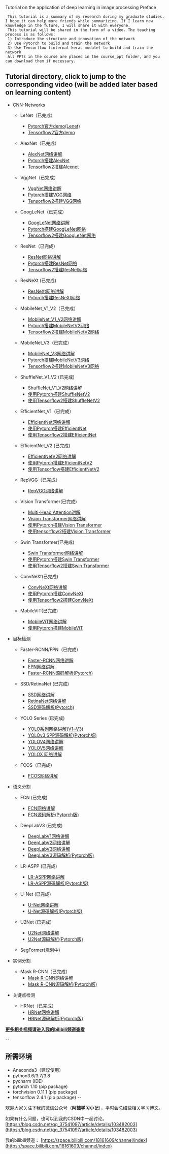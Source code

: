 Tutorial on the application of deep learning in image processing
Preface

     This tutorial is a summary of my research during my graduate studies. I hope it can help more friends while summarizing. If I learn new knowledge in the future, I will share it with everyone.
     This tutorial will be shared in the form of a video. The teaching process is as follows:
     1) Introduce the structure and innovation of the network
     2) Use Pytorch to build and train the network
     3) Use Tensorflow (internal keras module) to build and train the network
     All PPTs in the course are placed in the course_ppt folder, and you can download them if necessary.

## Tutorial directory, click to jump to the corresponding video (will be added later based on learning content)

* CNN-Networks
  
  * LeNet（已完成）
    * [Pytorch官方demo(Lenet)](https://www.bilibili.com/video/BV187411T7Ye)
    * [Tensorflow2官方demo](https://www.bilibili.com/video/BV1n7411T7o6)

  * AlexNet（已完成）
    * [AlexNet网络讲解](https://www.bilibili.com/video/BV1p7411T7Pc)
    * [Pytorch搭建AlexNet](https://www.bilibili.com/video/BV1W7411T7qc)
    * [Tensorflow2搭建Alexnet](https://www.bilibili.com/video/BV1s7411T7vs)

  * VggNet（已完成）
    * [VggNet网络讲解](https://www.bilibili.com/video/BV1q7411T7Y6)
    * [Pytorch搭建VGG网络](https://www.bilibili.com/video/BV1i7411T7ZN)
    * [Tensorflow2搭建VGG网络](https://www.bilibili.com/video/BV1q7411T76b)

  * GoogLeNet（已完成）
    * [GoogLeNet网络讲解](https://www.bilibili.com/video/BV1z7411T7ie)
    * [Pytorch搭建GoogLeNet网络](https://www.bilibili.com/video/BV1r7411T7M5)
    * [Tensorflow2搭建GoogLeNet网络](https://www.bilibili.com/video/BV1a7411T7Ht)

  * ResNet（已完成）
    * [ResNet网络讲解](https://www.bilibili.com/video/BV1T7411T7wa)
    * [Pytorch搭建ResNet网络](https://www.bilibili.com/video/BV14E411H7Uw)
    * [Tensorflow2搭建ResNet网络](https://www.bilibili.com/video/BV1WE41177Ya)

  * ResNeXt (已完成)
    * [ResNeXt网络讲解](https://www.bilibili.com/video/BV1Ap4y1p71v/)
    * [Pytorch搭建ResNeXt网络](https://www.bilibili.com/video/BV1rX4y1N7tE)

  * MobileNet_V1_V2（已完成）
    * [MobileNet_V1_V2网络讲解](https://www.bilibili.com/video/BV1yE411p7L7)
    * [Pytorch搭建MobileNetV2网络](https://www.bilibili.com/video/BV1qE411T7qZ)
    * [Tensorflow2搭建MobileNetV2网络](https://www.bilibili.com/video/BV1NE411K7tX)

  * MobileNet_V3（已完成）
    * [MobileNet_V3网络讲解](https://www.bilibili.com/video/BV1GK4y1p7uE)
    * [Pytorch搭建MobileNetV3网络](https://www.bilibili.com/video/BV1zT4y1P7pd)
    * [Tensorflow2搭建MobileNetV3网络](https://www.bilibili.com/video/BV1KA411g7wX)

  * ShuffleNet_V1_V2 (已完成)
    * [ShuffleNet_V1_V2网络讲解](https://www.bilibili.com/video/BV15y4y1Y7SY)
    * [使用Pytorch搭建ShuffleNetV2](https://www.bilibili.com/video/BV1dh411r76X)
    * [使用Tensorflow2搭建ShuffleNetV2](https://www.bilibili.com/video/BV1kr4y1N7bh)

  * EfficientNet_V1（已完成）
    * [EfficientNet网络讲解](https://www.bilibili.com/video/BV1XK4y1U7PX)
    * [使用Pytorch搭建EfficientNet](https://www.bilibili.com/video/BV19z4y1179h/)
    * [使用Tensorflow2搭建EfficientNet](https://www.bilibili.com/video/BV1PK4y1S7Jf)

  * EfficientNet_V2 (已完成)
    * [EfficientNetV2网络讲解](https://b23.tv/NDR7Ug)
    * [使用Pytorch搭建EfficientNetV2](https://b23.tv/M4hagB)
    * [使用Tensorflow搭建EfficientNetV2](https://b23.tv/KUPbdr)
  
  * RepVGG（已完成）
    * [RepVGG网络讲解](https://www.bilibili.com/video/BV15f4y1o7QR)

  * Vision Transformer(已完成)
    * [Multi-Head Attention讲解](https://b23.tv/gucpvt)
    * [Vision Transformer网络讲解](https://www.bilibili.com/video/BV1Jh411Y7WQ)
    * [使用Pytorch搭建Vision Transformer](https://b23.tv/TT4VBM)
    * [使用tensorflow2搭建Vision Transformer](https://www.bilibili.com/video/BV1q64y1X7GY)

  * Swin Transformer(已完成)
    * [Swin Transformer网络讲解](https://www.bilibili.com/video/BV1pL4y1v7jC)
    * [使用Pytorch搭建Swin Transformer](https://b23.tv/vZnpJf)
    * [使用Tensorflow2搭建Swin Transformer](https://b23.tv/UHLMSF)

  * ConvNeXt(已完成)
    * [ConvNeXt网络讲解](https://www.bilibili.com/video/BV1SS4y157fu)
    * [使用Pytorch搭建ConvNeXt](https://b23.tv/gzpCv5z)
    * [使用Tensorflow2搭建ConvNeXt](https://b23.tv/zikVoch)

  * MobileViT(已完成)
    * [MobileViT网络讲解](https://www.bilibili.com/video/BV1TG41137sb)
    * [使用Pytorch搭建MobileViT](https://www.bilibili.com/video/BV1ae411L7Ki)

* 目标检测
  * Faster-RCNN/FPN（已完成）
    * [Faster-RCNN网络讲解](https://www.bilibili.com/video/BV1af4y1m7iL)
    * [FPN网络讲解](https://b23.tv/Qhn6xA)
    * [Faster-RCNN源码解析(Pytorch)](https://www.bilibili.com/video/BV1of4y1m7nj)

  * SSD/RetinaNet (已完成)
    * [SSD网络讲解](https://www.bilibili.com/video/BV1fT4y1L7Gi)
    * [RetinaNet网络讲解](https://b23.tv/ZYCfd2)
    * [SSD源码解析(Pytorch)](https://www.bilibili.com/video/BV1vK411H771)

  * YOLO Series (已完成)
    * [YOLO系列网络讲解(V1~V3)](https://www.bilibili.com/video/BV1yi4y1g7ro)
    * [YOLOv3 SPP源码解析(Pytorch版)](https://www.bilibili.com/video/BV1t54y1C7ra)
    * [YOLOV4网络讲解](https://b23.tv/WLptQ7Q)
    * [YOLOV5网络讲解](https://www.bilibili.com/video/BV1T3411p7zR)
    * [YOLOX 网络讲解](https://www.bilibili.com/video/BV1JW4y1k76c)
  
  * FCOS（已完成）
    * [FCOS网络讲解](https://www.bilibili.com/video/BV1G5411X7jw)

* 语义分割 
  * FCN (已完成)
    * [FCN网络讲解](https://www.bilibili.com/video/BV1J3411C7zd)
    * [FCN源码解析(Pytorch版)](https://www.bilibili.com/video/BV19q4y1971Q)

  * DeepLabV3 (已完成)
    * [DeepLabV1网络讲解](https://www.bilibili.com/video/BV1SU4y1N7Ao)
    * [DeepLabV2网络讲解](https://www.bilibili.com/video/BV1gP4y1G7TC)
    * [DeepLabV3网络讲解](https://www.bilibili.com/video/BV1Jb4y1q7j7)
    * [DeepLabV3源码解析(Pytorch版)](https://www.bilibili.com/video/BV1TD4y1c7Wx)

  * LR-ASPP (已完成)
    * [LR-ASPP网络讲解](https://www.bilibili.com/video/BV1LS4y1M76E)
    * [LR-ASPP源码解析(Pytorch版)](https://www.bilibili.com/video/bv13D4y1F7ML)
  
  * U-Net (已完成)
    * [U-Net网络讲解](https://www.bilibili.com/video/BV1Vq4y127fB/)
    * [U-Net源码解析(Pytorch版)](https://b23.tv/PCJJmqN)
  
  * U2Net (已完成)
    * [U2Net网络讲解](https://www.bilibili.com/video/BV1yB4y1z7mj)
    * [U2Net源码解析(Pytorch版)](https://www.bilibili.com/video/BV1Kt4y137iS)
  
  * SegFormer(规划中)

* 实例分割
  * Mask R-CNN（已完成）
    * [Mask R-CNN网络讲解](https://www.bilibili.com/video/BV1ZY411774T)
    * [Mask R-CNN源码解析(Pytorch版)](https://www.bilibili.com/video/BV1hY411E7wD)

* 关键点检测
  * HRNet（已完成）
    * [HRNet网络讲解](https://www.bilibili.com/video/BV1bB4y1y7qP)
    * [HRNet源码解析(Pytorch版)](https://www.bilibili.com/video/BV1ar4y157JM)

**[更多相关视频请进入我的bilibili频道查看](https://space.bilibili.com/18161609/channel/index)**

--

## 所需环境
* Anaconda3（建议使用）
* python3.6/3.7/3.8
* pycharm (IDE)
* pytorch 1.10 (pip package)
* torchvision 0.11.1 (pip package)
* tensorflow 2.4.1 (pip package)
--

欢迎大家关注下我的微信公众号（**阿喆学习小记**），平时会总结些相关学习博文。    

如果有什么问题，也可以到我的CSDN中一起讨论。
[https://blog.csdn.net/qq_37541097/article/details/103482003](https://blog.csdn.net/qq_37541097/article/details/103482003)

我的bilibili频道：
[https://space.bilibili.com/18161609/channel/index](https://space.bilibili.com/18161609/channel/index)
